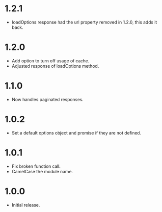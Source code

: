 # 1.2.1

* loadOptions response had the url property removed in 1.2.0, this adds it back.

# 1.2.0

* Add option to turn off usage of cache.
* Adjusted response of loadOptions method.

# 1.1.0

* Now handles paginated responses.

# 1.0.2

* Set a default options object and promise if they are not defined.

# 1.0.1

* Fix broken function call.
* CamelCase the module name.

# 1.0.0

* Initial release.
